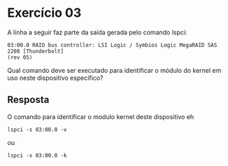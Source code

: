 # Exercício 03

A linha a seguir faz parte da saída gerada pelo comando lspci:

    03:00.0 RAID bus controller: LSI Logic / Symbios Logic MegaRAID SAS 2208 [Thunderbolt]
    (rev 05)

Qual comando deve ser executado para identificar o módulo do kernel em uso neste dispositivo específico?

## Resposta

O comando para identificar o modulo kernel deste dispositivo eh

    lspci -s 03:00.0 -v

ou

    lspci -s 03:00.0 -k
